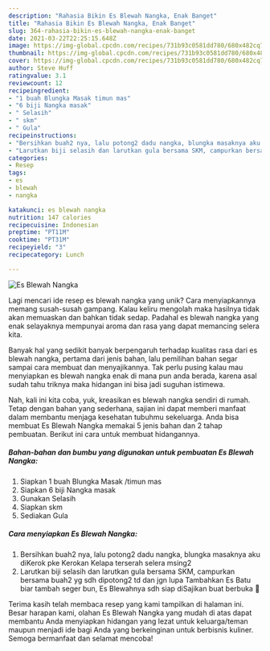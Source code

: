 ```yaml
---
description: "Rahasia Bikin Es Blewah Nangka, Enak Banget"
title: "Rahasia Bikin Es Blewah Nangka, Enak Banget"
slug: 364-rahasia-bikin-es-blewah-nangka-enak-banget
date: 2021-03-22T22:25:15.648Z
image: https://img-global.cpcdn.com/recipes/731b93c0581dd780/680x482cq70/es-blewah-nangka-foto-resep-utama.jpg
thumbnail: https://img-global.cpcdn.com/recipes/731b93c0581dd780/680x482cq70/es-blewah-nangka-foto-resep-utama.jpg
cover: https://img-global.cpcdn.com/recipes/731b93c0581dd780/680x482cq70/es-blewah-nangka-foto-resep-utama.jpg
author: Steve Huff
ratingvalue: 3.1
reviewcount: 12
recipeingredient:
- "1 buah Blungka Masak timun mas"
- "6 biji Nangka masak"
- " Selasih"
- " skm"
- " Gula"
recipeinstructions:
- "Bersihkan buah2 nya, lalu potong2 dadu nangka, blungka masaknya aku diKerok pke Kerokan Kelapa terserah selera msing2"
- "Larutkan biji selasih dan larutkan gula bersama SKM, campurkan bersama buah2 yg sdh dipotong2 td dan jgn lupa Tambahkan Es Batu biar tambah seger bun, Es Blewahnya sdh siap diSajikan buat berbuka 🙏"
categories:
- Resep
tags:
- es
- blewah
- nangka

katakunci: es blewah nangka 
nutrition: 147 calories
recipecuisine: Indonesian
preptime: "PT11M"
cooktime: "PT31M"
recipeyield: "3"
recipecategory: Lunch

---
```



![Es Blewah Nangka](https://img-global.cpcdn.com/recipes/731b93c0581dd780/680x482cq70/es-blewah-nangka-foto-resep-utama.jpg)

Lagi mencari ide resep es blewah nangka yang unik? Cara menyiapkannya memang susah-susah gampang. Kalau keliru mengolah maka hasilnya tidak akan memuaskan dan bahkan tidak sedap. Padahal es blewah nangka yang enak selayaknya mempunyai aroma dan rasa yang dapat memancing selera kita.



Banyak hal yang sedikit banyak berpengaruh terhadap kualitas rasa dari es blewah nangka, pertama dari jenis bahan, lalu pemilihan bahan segar sampai cara membuat dan menyajikannya. Tak perlu pusing kalau mau menyiapkan es blewah nangka enak di mana pun anda berada, karena asal sudah tahu triknya maka hidangan ini bisa jadi suguhan istimewa.


Nah, kali ini kita coba, yuk, kreasikan es blewah nangka sendiri di rumah. Tetap dengan bahan yang sederhana, sajian ini dapat memberi manfaat dalam membantu menjaga kesehatan tubuhmu sekeluarga. Anda bisa membuat Es Blewah Nangka memakai 5 jenis bahan dan 2 tahap pembuatan. Berikut ini cara untuk membuat hidangannya.

<!--inarticleads1-->

##### Bahan-bahan dan bumbu yang digunakan untuk pembuatan Es Blewah Nangka:

1. Siapkan 1 buah Blungka Masak /timun mas
1. Siapkan 6 biji Nangka masak
1. Gunakan  Selasih
1. Siapkan  skm
1. Sediakan  Gula




<!--inarticleads2-->

##### Cara menyiapkan Es Blewah Nangka:

1. Bersihkan buah2 nya, lalu potong2 dadu nangka, blungka masaknya aku diKerok pke Kerokan Kelapa terserah selera msing2
1. Larutkan biji selasih dan larutkan gula bersama SKM, campurkan bersama buah2 yg sdh dipotong2 td dan jgn lupa Tambahkan Es Batu biar tambah seger bun, Es Blewahnya sdh siap diSajikan buat berbuka 🙏




Terima kasih telah membaca resep yang kami tampilkan di halaman ini. Besar harapan kami, olahan Es Blewah Nangka yang mudah di atas dapat membantu Anda menyiapkan hidangan yang lezat untuk keluarga/teman maupun menjadi ide bagi Anda yang berkeinginan untuk berbisnis kuliner. Semoga bermanfaat dan selamat mencoba!
